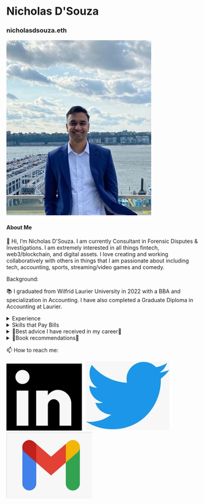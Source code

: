 # Nicholas D'Souza
### nicholasdsouza.eth

![Headshot][logo]

[logo]: https://github.com/nicholasdsouza17/nicholasdsouza17.github.io/blob/main/final%20head%20shot%20web.JPG


#### About Me
👋 Hi, I’m Nicholas D'Souza. I am currently Consultant in Forensic Disputes & Investigations.
I am extremely interested in all things fintech, web3/blockchain, and digital assets.
I love creating and working collaboratively with others in things that I am passionate about including tech, accounting, sports, streaming/video games and comedy.

Background:

📚 I graduated from Wilfrid Laurier University in 2022 with a BBA and specialization in Accounting.   I have also completed a Graduate Diploma in Accounting at Laurier.

<details>
<summary>Experience</summary>
<br>
  
- 📁 BDO ➡ Consultant in Forensic Disputes & Investigations 

- 📁 KPMG ➡ Coop in Forensic Disputes & Investigations

- 📑 CPA Plan Inc. ➡ Summer Intern 
</details>

<details>
<summary>Skills that Pay Bills</summary>
<br>
  
- 💾 Proficient writing VBA in Excel
  
- 🔍 Proficient with IFRS and ASPE accounting standards and Income Tax Act
  
- 💻 Proficient in Microsoft Office and Excel
  
- 🌌 Passion and Extremely Knowledgeable in WEB 3 and Blockchain technology
 
</details>

<details>
<summary>🔑Best advice I have received in my career🔑</summary>
<br>
  
- Stay the course after planning

- There is someone out their foregoing their personal desires and comforts to reach a goal… instead of being haunted by that person be that person.

- You want to reach a position where you are managing.  Managing process or people.  You will then have the ability to be creative and more autonomy.

- Pomodoro’s can change your work completely.  They will allow you to work for much longer hours and be more focused during work.

- Read as much as possible.  There is no such thing as being too informed on a subject.

- Learning is a never-ending journey.

- A recommended career path: work for a bigger firm at first, gain creditability.  Then go work for a smaller firm to get clients and have more autonomy over your work.  Once you have clients and actual value, the bigger firms will hire you back.  This will be much faster than internal promotions.

- When choosing a job focus on your new manager.  They will be your mentor and have the ability to significantly improve your life.

- Never think you are above anybody and always help people.

- Find something you really love to do, and you will never work a day in your life.

- Make sure to actively take care of your body and mental health.

- When assigned a task do you best no matter if you enjoy the task for not.  This work ethic will show to your managers and superiors.

</details>

<details>
<summary>📕Book recommendations📕</summary>
<br>
  

- ***Can't Hurt Me: Master Your Mind and Defy the Odds*** by David Goggins
  
- ***MONEY Master the Game*** by Tony Robbins
  
- ***Unshakeable: Your Financial Freedom Playbook*** by Tony Robbins
  
- ***Rich Dad Poor Dad*** by Robert Kiyosaki and Sharon Lechter

- ***Blockchain Revolution: How the Technology Behind Bitcoin Is Changing Money, Business, and the World*** by Alex Tapscott and Don Tapscott

 
</details>

  


📫 How to reach me:

*[![linkedin][logolinkedin]](https://www.linkedin.com/in/nicholas-d-souza-72269a158)*
*[![twitter][logotwitter]](https://twitter.com/em203ndsouza/)*
*[![email][logoemail]](mailto:nicholasdsouza17@gmail.com)*


[logolinkedin]: https://github.com/nicholasdsouza17/nicholasdsouza17.github.io/blob/main/Linked%20in%20logo.JPG


[logotwitter]: https://github.com/nicholasdsouza17/nicholasdsouza17.github.io/blob/main/twitter%20logo.JPG


[logoemail]: https://github.com/nicholasdsouza17/nicholasdsouza17.github.io/blob/main/gmail%20logo.JPG


